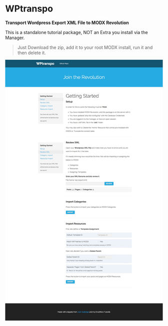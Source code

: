 # WPtranspo
**Transport Wordpress Export XML File to MODX Revolution**

This is a standalone tutorial package, NOT an Extra you install via the Manager.

>Just Download the zip, add it to your root MODX install, run it and then delete it. 

![screenshot](WPtranspo.jpeg)

